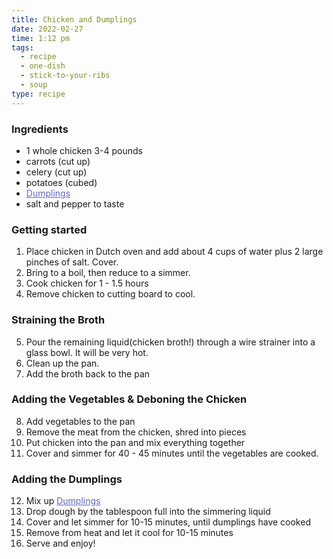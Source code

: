 ```yaml
---
title: Chicken and Dumplings
date: 2022-02-27
time: 1:12 pm
tags:
  - recipe
  - one-dish
  - stick-to-your-ribs
  - soup
type: recipe
---
```


### Ingredients

- 1 whole chicken 3-4 pounds
- carrots (cut up)
- celery (cut up)
- potatoes (cubed)
- <a data-sveltekit-reload href="/recipes/Dumplings">Dumplings</a>
- salt and pepper to taste

### Getting started

1. Place chicken in Dutch oven and add about 4 cups of water plus 2 large pinches of salt. Cover.
2. Bring to a boil, then reduce to a simmer.
3. Cook chicken for 1 - 1.5 hours
4. Remove chicken to cutting board to cool.

### Straining the Broth

5. Pour the remaining liquid(chicken broth!) through a wire strainer into a glass bowl. It will be very hot.
6. Clean up the pan.
7. Add the broth back to the pan

### Adding the Vegetables & Deboning the Chicken

8. Add vegetables to the pan
9. Remove the meat from the chicken, shred into pieces
10. Put chicken into the pan and mix everything together
11. Cover and simmer for 40 - 45 minutes until the vegetables are cooked.

### Adding the Dumplings

12. Mix up <a data-sveltekit-reload href="/recipes/Dumplings">Dumplings</a>
13. Drop dough by the tablespoon full into the simmering liquid
14. Cover and let simmer for 10-15 minutes, until dumplings have cooked
15. Remove from heat and let it cool for 10-15 minutes
16. Serve and enjoy!

<style>
  a {
    color: #6363cc;
  }

  a:hover {
    color: #ff4500;
  }
</style>
